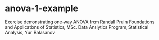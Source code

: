 # anova-1-example
Exercise demonstrating one-way ANOVA from Randall Pruim Foundations and Applications of Statistics, MSc. Data Analytics Program, Statistical Analysis, Yuri Balasanov
